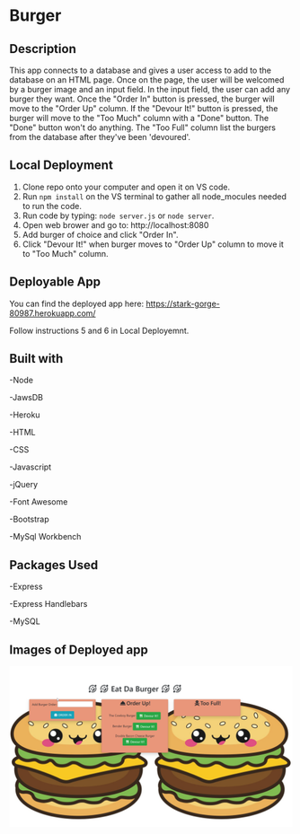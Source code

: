 # Burger

## Description
This app connects to a database and gives a user access to add to the database on an HTML page.  Once on the page, the user will be welcomed by a burger image and an input field.  In the input field, the user can add any burger they want.  Once the "Order In" button is pressed, the burger will move to the "Order Up" column.  If the "Devour It!" button is pressed, the burger will move to the "Too Much" column with a "Done" button.  The "Done" button won't do anything.  The "Too Full" column list the burgers from the database after they've been 'devoured'.  

## Local Deployment

1. Clone repo onto your computer and open it on VS code.
2. Run `npm install` on the VS terminal to gather all node_mocules needed to run the code.
3. Run code by typing: `node server.js` or `node server`.
4. Open web brower and go to: http://localhost:8080
5. Add burger of choice and click "Order In".
6. Click "Devour It!" when burger moves to "Order Up" column to move it to "Too Much" column.



## Deployable App
You can find the deployed app here:
https://stark-gorge-80987.herokuapp.com/

Follow instructions 5 and 6 in Local Deployemnt.

## Built with

-Node

-JawsDB

-Heroku

-HTML

-CSS

-Javascript

-jQuery

-Font Awesome

-Bootstrap

-MySql Workbench

## Packages Used

-Express

-Express Handlebars

-MySQL

## Images of Deployed app
![Sample Image](./public/assets/img/example.png)